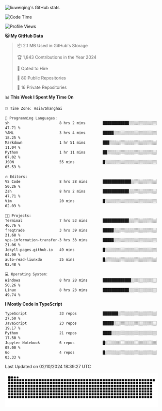 ![liuweiqing's GitHub stats](https://github-readme-stats.vercel.app/api?username=14790897&show_icons=true&locale=cn&include_all_commits=true&count_private=true)

<!--START_SECTION:waka-->
![Code Time](http://img.shields.io/badge/Code%20Time-1%2C438%20hrs%2013%20mins-blue)

![Profile Views](http://img.shields.io/badge/Profile%20Views-5-blue)

**🐱 My GitHub Data** 

> 📦 2.1 MB Used in GitHub's Storage 
 > 
> 🏆 1,843 Contributions in the Year 2024
 > 
> 💼 Opted to Hire
 > 
> 📜 80 Public Repositories 
 > 
> 🔑 16 Private Repositories 
 > 
📊 **This Week I Spent My Time On** 

```text
🕑︎ Time Zone: Asia/Shanghai

💬 Programming Languages: 
sh                       8 hrs 2 mins        ████████████░░░░░░░░░░░░░   47.71 % 
YAML                     3 hrs 4 mins        █████░░░░░░░░░░░░░░░░░░░░   18.25 % 
Markdown                 1 hr 51 mins        ███░░░░░░░░░░░░░░░░░░░░░░   11.04 % 
Python                   1 hr 11 mins        ██░░░░░░░░░░░░░░░░░░░░░░░   07.02 % 
JSON                     55 mins             █░░░░░░░░░░░░░░░░░░░░░░░░   05.53 % 

🔥 Editors: 
VS Code                  8 hrs 28 mins       █████████████░░░░░░░░░░░░   50.26 % 
Zsh                      8 hrs 2 mins        ████████████░░░░░░░░░░░░░   47.71 % 
Vim                      20 mins             █░░░░░░░░░░░░░░░░░░░░░░░░   02.03 % 

🐱‍💻 Projects: 
Terminal                 7 hrs 53 mins       ████████████░░░░░░░░░░░░░   46.76 % 
freqtrade                3 hrs 39 mins       █████░░░░░░░░░░░░░░░░░░░░   21.68 % 
vps-information-transfer-3 hrs 33 mins       █████░░░░░░░░░░░░░░░░░░░░   21.06 % 
Jekyll-pages.github.io   49 mins             █░░░░░░░░░░░░░░░░░░░░░░░░   04.90 % 
auto-read-liunxdo        25 mins             █░░░░░░░░░░░░░░░░░░░░░░░░   02.48 % 

💻 Operating System: 
Windows                  8 hrs 28 mins       █████████████░░░░░░░░░░░░   50.26 % 
Linux                    8 hrs 23 mins       ████████████░░░░░░░░░░░░░   49.74 % 
```

**I Mostly Code in TypeScript** 

```text
TypeScript               33 repos            ███████░░░░░░░░░░░░░░░░░░   27.50 % 
JavaScript               23 repos            █████░░░░░░░░░░░░░░░░░░░░   19.17 % 
Python                   21 repos            ████░░░░░░░░░░░░░░░░░░░░░   17.50 % 
Jupyter Notebook         6 repos             █░░░░░░░░░░░░░░░░░░░░░░░░   05.00 % 
Go                       4 repos             █░░░░░░░░░░░░░░░░░░░░░░░░   03.33 % 
```




 Last Updated on 02/10/2024 18:39:27 UTC
<!--END_SECTION:waka-->

<picture>
  <source media="(prefers-color-scheme: dark)" srcset="https://raw.githubusercontent.com/14790897/14790897/output/github-contribution-grid-snake-dark.svg" />
  <source media="(prefers-color-scheme: light)" srcset="https://raw.githubusercontent.com/14790897/14790897/output/github-contribution-grid-snake.svg" />
  <img alt="github-snake" src="https://raw.githubusercontent.com/14790897/14790897/output/github-contribution-grid-snake.svg" />
</picture>

